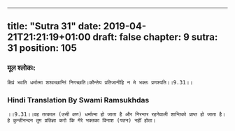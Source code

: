 
---
title: "Sutra 31"
date: 2019-04-21T21:21:19+01:00
draft: false
chapter: 9
sutra: 31
position: 105
---
### मूल श्लोकः:
```
क्षिप्रं भवति धर्मात्मा शश्वच्छान्तिं निगच्छति।कौन्तेय प्रतिजानीहि न मे भक्तः प्रणश्यति।।9.31।।

```

### Hindi Translation By Swami Ramsukhdas
```
।।9.31।।वह तत्काल (उसी क्षण) धर्मात्मा हो जाता है और निरन्तर रहनेवाली शान्तिको प्राप्त हो जाता है। हे कुन्तीनन्दन तुम प्रतिज्ञा करो कि मेरे भक्तका विनाश (पतन) नहीं होता।

```

